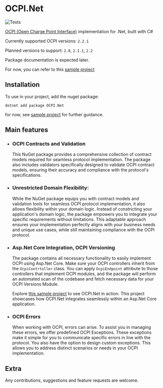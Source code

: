 # OCPI.Net

![Tests](https://github.com/BitzArt/OCPI.Net/actions/workflows/Tests.yml/badge.svg)

[OCPI (Open Charge Point Interface)](https://github.com/ocpi/ocpi) implementation for .Net, built with C#

Currently supported OCPI versions: `2.2.1`

Planned versions to support: `2.0`, `2.1.1`, `2.2`

Package documentation is expected later.

For now, you can refer to this [sample project](sample/OCPI.Net.Sample)

## Installation

To use in your project, add the nuget package:
```
dotnet add package OCPI.Net
```
for now, see [sample project](sample/OCPI.Net.Sample) for further guidance.

## Main features

- ### OCPI Contracts and Validation
  This NuGet package provides a comprehensive collection of contract models required for seamless protocol implementation. The package also includes validators specifically designed to validate OCPI contract models, ensuring their accuracy and compliance with the protocol's specifications.

- ### Unrestricted Domain Flexibility:
  While the NuGet package equips you with contract models and validation tools for seamless OCPI protocol implementation, it also allows flexibility within your domain logic. Instead of constricting your application's domain logic, the package empowers you to integrate your specific requirements without limitations. This adaptable approach ensures your implementation perfectly aligns with your business needs and unique use cases, while still maintaining compliance with the OCPI protocol.

- ### Asp.Net Core Integration, OCPI Versioning
  The package contains all necessary functionality to easily implement OCPI using Asp.Net Core. Make sure your OCPI controllers inherit from the `OcpiContrtoller` class. You can apply `OcpiEndpoint` attribute to those controllers that implement OCPI modules, and the package will perform an automated scan of the codebase and fetch necessary data for your OCPI Versions Module.
  
  Explore [this sample project](sample/OCPI.Net.Sample) to see OCPI.Net in action. This project showcases how OCPI.Net integrates seamlessly within an Asp.Net Core application.

- ### OCPI Errors
  When working with OCPI, errors can arise. To assist you in managing these errors, we offer predefined OCPI Exceptions. These exceptions make it simple for you to communicate specific errors in line with the protocol. You also have the option to design custom exceptions. This allows you to address distinct scenarios or needs in your OCPI implementation.

## Extra

Any contributions, suggestions and feature requests are welcome.

